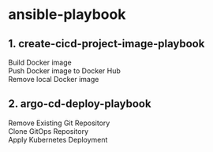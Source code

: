 
# ansible-playbook 

## 1. create-cicd-project-image-playbook 

Build Docker image </br>
Push Docker image to Docker Hub</br>
Remove local Docker image</br>

## 2. argo-cd-deploy-playbook  
Remove Existing Git Repository</br>
Clone GitOps Repository</br>
Apply Kubernetes Deployment</br>